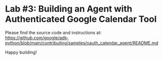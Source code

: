 # Lab #3: Building an Agent with Authenticated Google Calendar Tool

Please find the source code and instructions at: https://github.com/google/adk-python/blob/main/contributing/samples/oauth_calendar_agent/README.md

Happy building!